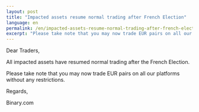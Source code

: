 ```yaml
---
layout: post
title: "Impacted assets resume normal trading after French Election"
language: en
permalink: /en/impacted-assets-resume-normal-trading-after-french-election/
excerpt: "Please take note that you may now trade EUR pairs on all our platforms without any restrictions..."
---
```

Dear Traders,

All impacted assets have resumed normal trading after the French Election.

Please take note that you may now trade EUR pairs on all our platforms without any restrictions.


Regards,

Binary.com

